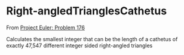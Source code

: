 # Right-angledTrianglesCathetus

From [Project Euler: Problem 176](https://projecteuler.net/problem=176)

Calculates the smallest integer that can be the length of a cathetus of exactly 47,547 different integer sided right-angled triangles